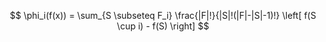 $$
\phi_i(f(x)) = \sum_{S \subseteq F_i} \frac{|F|!}{|S|!(|F|-|S|-1)!} \left[ f(S \cup i) - f(S) \right]
$$
